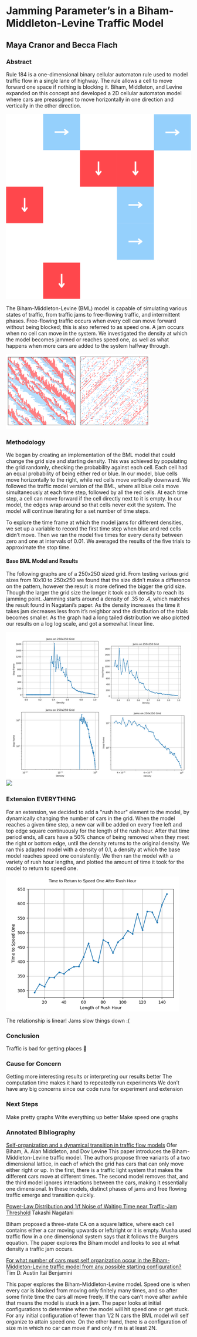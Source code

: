 #  Jamming Parameter’s in a Biham-Middleton-Levine Traffic Model
## Maya Cranor and Becca Flach

### Abstract 
Rule 184 is a one-dimensional binary cellular automaton rule used to model traffic flow in a single lane of highway. The rule allows a cell to move forward one space if nothing is blocking it. Biham, Middleton, and Levine expanded on this concept and developed a 2D cellular automaton model where cars are preassigned to move horizontally in one direction and vertically in the other direction.

![](images/bml_example.png)

The Biham-Middleton-Levine (BML) model is capable of simulating various states of traffic, from traffic jams to free-flowing traffic, and intermittent phases. Free-flowing traffic occurs when every cell can move forward without being blocked; this is also referred to as speed one. A jam occurs when no cell can move in the system. We investigated the density at which the model becomes jammed or reaches speed one, as well as what happens when more cars are added to the system halfway through.

![](images/bml_phases.png)

### Methodology

We began by creating an implementation of the BML model that could change the grid size and starting density. This was achieved by populating the grid randomly, checking the probability against each cell. Each cell had an equal probability of being either red or blue. In our model, blue cells move horizontally to the right, while red cells move vertically downward. We followed the traffic model version of the BML, where all blue cells move simultaneously at each time step, followed by all the red cells. At each time step, a cell can move forward if the cell directly next to it is empty. In our model, the edges wrap around so that cells never exit the system. The model will continue iterating for a set number of time steps. 

To explore the time frame at which the model jams for different densities, we set up a variable to record the first time step when blue and red cells didn’t move. Then we ran the model five times for every density between zero and one at intervals of 0.01. We averaged the results of the five trials to approximate the stop time.

#### Base BML Model and Results
The following graphs are of a 250x250 sized grid. From testing various grid sizes from 10x10 to 250x250 we found that the size didn’t make a difference on the pattern, however the result is more defined the bigger the grid size. Though the larger the grid size the longer it took each density to reach its jamming point. Jamming starts around a density of .35 to .4, which matches the result found in Nagatani’s paper. As the density increases the time it takes jam decreases less from it’s neighbor and the distribution of the trials becomes smaller. As the graph had a long tailed distribution we also plotted our results on a log log scale, and got a somewhat linear line.

![](images/250_den_screen_shot.png) 
![](images/density.png.png)

### Extension EVERYTHING

For an extension, we decided to add a "rush hour" element to the model, by dynamically changing the number of cars in the grid. 
When the model reaches a given time step, a new car will be added on every free left and top edge square continuously for the length of the rush hour. After that time period ends, all cars have a 50% chance of being removed when they meet the right or bottom edge, until the density returns to the original density. 
We ran this adapted model with a density of 0.1, a density at which the base model reaches speed one consistently. We then ran the model with a variety of rush hour lengths, and plotted the amount of time it took for the model to return to speed one. 

![](images/extension.png)  

The relationship is linear! Jams slow things down :(

### Conclusion

Traffic is bad for getting places 🙁

### Cause for Concern
Getting more interesting results or interpreting our results better
The computation time makes it hard to repeatedly run experiments
We don’t have any big concerns since our code runs for experiment and extension

### Next Steps

Make pretty graphs
Write everything up better
Make speed one graphs



### Annotated Bibliography 

[Self-organization and a dynamical transition in traffic flow models](https://sci-hub.ru/https://journals.aps.org/pra/abstract/10.1103/PhysRevA.46.R6124)
Ofer Biham, A. Alan Middleton, and Dov Levine 
This paper introduces the Biham-Middleton-Levine traffic model. The authors propose three variants of a two dimensional lattice, in each of which the grid has cars that can only move either right or up. In the first, there is a traffic light system that makes the different cars move at different times. The second model removes that, and the third model ignores interactions between the cars, making it essentially one dimensional. In these models, distinct phases of jams and free flowing traffic emerge and transition quickly. 

[Power-Law Distribution and 1/f Noise of Waiting Time near Traffic-Jam Threshold](https://sci-hub.ru/https://journals.jps.jp/doi/10.1143/JPSJ.62.2533)
Takashi Nagatani

Biham proposed a three-state CA on a square lattice, where each cell contains either a car moving upwards or left/right or it is empty. Musha used traffic flow in a one dimensional system says that it follows the Burgers equation. The paper explores the Biham model and looks to see at what density a traffic jam occurs.

[For what number of cars must self organization occur in the Biham-Middleton-Levine traffic model from any possible starting configuration?](https://arxiv.org/abs/math/0607759)
Tim D. Austin Itai Benjamini

This paper explores the Biham-Middleton-Levine model. Speed one is when every car is blocked from moving only finitely many times, and so after some finite time the cars all move freely. If the cars can’t move after awhile that means the model is stuck in a jam. The paper looks at initial configurations to determine when the model will hit speed one or get stuck. For any initial configuration of fewer than 1/2 N cars the BML model will self organize to attain speed one. On the other hand, there is a configuration of size m in which no car can move if and only if m is at least 2N.
